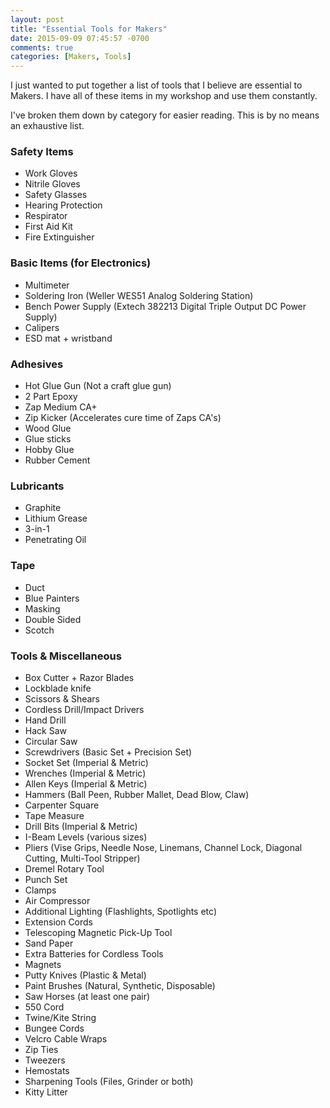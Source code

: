 ```yaml
---
layout: post
title: "Essential Tools for Makers"
date: 2015-09-09 07:45:57 -0700
comments: true
categories: [Makers, Tools]
---
```


I just wanted to put together a list of tools that I believe are essential to Makers. I have all of these items in my workshop and use them constantly.

I've broken them down by category for easier reading. This is by no means an exhaustive list.

### Safety Items

* Work Gloves
* Nitrile Gloves
* Safety Glasses
* Hearing Protection
* Respirator
* First Aid Kit
* Fire Extinguisher

### Basic Items (for Electronics)

* Multimeter
* Soldering Iron (Weller WES51 Analog Soldering Station)
* Bench Power Supply (Extech 382213 Digital Triple Output DC Power Supply)
* Calipers
* ESD mat + wristband

### Adhesives

* Hot Glue Gun (Not a craft glue gun)
* 2 Part Epoxy
* Zap Medium CA+
* Zip Kicker (Accelerates cure time of Zaps CA's)
* Wood Glue
* Glue sticks
* Hobby Glue
* Rubber Cement

### Lubricants

* Graphite
* Lithium Grease
* 3-in-1
* Penetrating Oil

### Tape

* Duct
* Blue Painters
* Masking
* Double Sided
* Scotch

### Tools & Miscellaneous

* Box Cutter + Razor Blades
* Lockblade knife
* Scissors & Shears
* Cordless Drill/Impact Drivers
* Hand Drill
* Hack Saw
* Circular Saw
* Screwdrivers (Basic Set + Precision Set)
* Socket Set (Imperial & Metric)
* Wrenches (Imperial & Metric)
* Allen Keys (Imperial & Metric)
* Hammers (Ball Peen, Rubber Mallet, Dead Blow, Claw)
* Carpenter Square
* Tape Measure
* Drill Bits (Imperial & Metric)
* I-Beam Levels (various sizes)
* Pliers (Vise Grips, Needle Nose, Linemans, Channel Lock, Diagonal Cutting, Multi-Tool Stripper)
* Dremel Rotary Tool
* Punch Set
* Clamps
* Air Compressor
* Additional Lighting (Flashlights, Spotlights etc)
* Extension Cords
* Telescoping Magnetic Pick-Up Tool
* Sand Paper
* Extra Batteries for Cordless Tools
* Magnets
* Putty Knives (Plastic & Metal)
* Paint Brushes (Natural, Synthetic, Disposable)
* Saw Horses (at least one pair)
* 550 Cord
* Twine/Kite String
* Bungee Cords
* Velcro Cable Wraps
* Zip Ties
* Tweezers
* Hemostats
* Sharpening Tools (Files, Grinder or both)
* Kitty Litter
